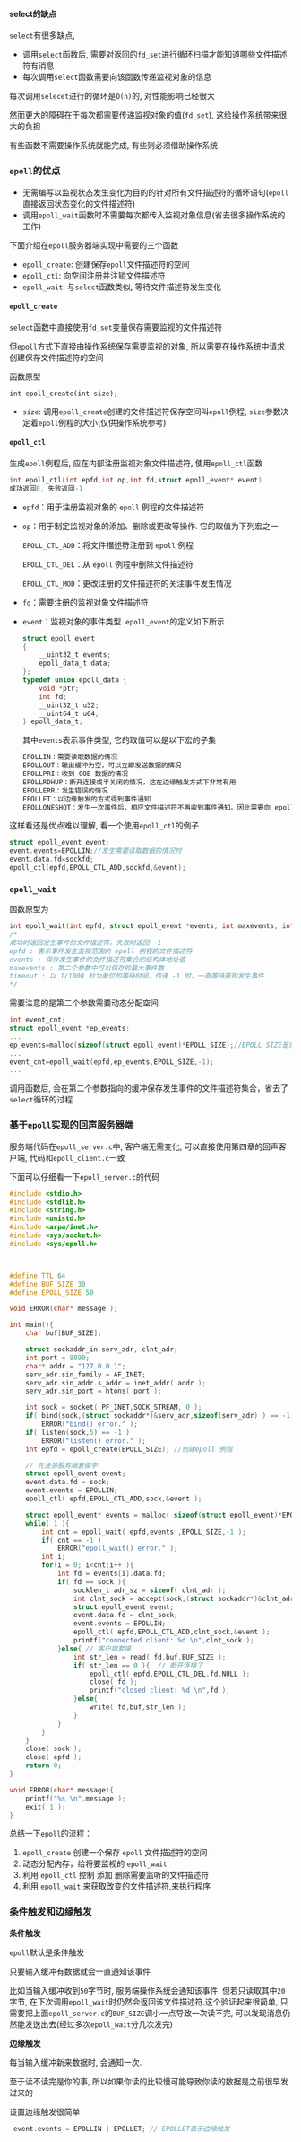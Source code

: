 #### select的缺点

```select```有很多缺点,

- 调用```select```函数后, 需要对返回的```fd_set```进行循环扫描才能知道哪些文件描述符有消息
- 每次调用```select```函数需要向该函数传递监视对象的信息

每次调用```selecet```进行的循环是```O(n)```的, 对性能影响已经很大

然而更大的障碍在于每次都需要传递监视对象的值(```fd_set```), 这给操作系统带来很大的负担

有些函数不需要操作系统就能完成, 有些则必须借助操作系统

### ```epoll```的优点

- 无需编写以监视状态发生变化为目的的针对所有文件描述符的循环语句(```epoll```直接返回状态变化的文件描述符)
- 调用```epoll_wait```函数时不需要每次都传入监视对象信息(省去很多操作系统的工作)

下面介绍在```epoll```服务器端实现中需要的三个函数

- ```epoll_create```: 创建保存```epoll```文件描述符的空间
- ```epoll_ctl```: 向空间注册并注销文件描述符
- ```epoll_wait```: 与```select```函数类似, 等待文件描述符发生变化

#### ```epoll_create```

```select```函数中直接使用```fd_set```变量保存需要监视的文件描述符

但```epoll```方式下直接由操作系统保存需要监视的对象, 所以需要在操作系统中请求创建保存文件描述符的空间

函数原型

```
int epoll_create(int size);
```

- ```size```: 调用```epoll_create```创建的文件描述符保存空间叫```epoll```例程, ```size```参数决定着```epoll```例程的大小(仅供操作系统参考)

#### ```epoll_ctl```

生成```epoll```例程后, 应在内部注册监视对象文件描述符, 使用```epoll_ctl```函数

```c
int epoll_ctl(int epfd,int op,int fd,struct epoll_event* event)
成功返回0, 失败返回-1
```

- ```epfd```：用于注册监视对象的 ```epoll``` 例程的文件描述符

- ```op```：用于制定监视对象的添加、删除或更改等操作. 它的取值为下列宏之一

  ```EPOLL_CTL_ADD```：将文件描述符注册到 ```epoll``` 例程

  ```EPOLL_CTL_DEL```：从 ```epoll``` 例程中删除文件描述符

  ```EPOLL_CTL_MOD```：更改注册的文件描述符的关注事件发生情况

- ```fd```：需要注册的监视对象文件描述符

- ```event```：监视对象的事件类型. ```epoll_event```的定义如下所示

  ```c
  struct epoll_event
  {
      __uint32_t events;
      epoll_data_t data;
  };
  typedef union epoll_data {
      void *ptr;
      int fd;
      __uint32_t u32;
      __uint64_t u64;
  } epoll_data_t;
  ```

  其中```events```表示事件类型, 它的取值可以是以下宏的子集

  ```c
  EPOLLIN：需要读取数据的情况
  EPOLLOUT：输出缓冲为空，可以立即发送数据的情况
  EPOLLPRI：收到 OOB 数据的情况
  EPOLLRDHUP：断开连接或半关闭的情况，这在边缘触发方式下非常有用
  EPOLLERR：发生错误的情况
  EPOLLET：以边缘触发的方式得到事件通知
  EPOLLONESHOT：发生一次事件后，相应文件描述符不再收到事件通知。因此需要向 epoll_ctl 函数的第二个参数传递 EPOLL_CTL_MOD ，再次设置事件。
  ```

  

这样看还是优点难以理解, 看一个使用```epoll_ctl```的例子

```c
struct epoll_event event;
event.events=EPOLLIN;//发生需要读取数据的情况时
event.data.fd=sockfd;
epoll_ctl(epfd,EPOLL_CTL_ADD,sockfd,&event);
```

### ```epoll_wait```

函数原型为

```c
int epoll_wait(int epfd, struct epoll_event *events, int maxevents, int timeout);
/*
成功时返回发生事件的文件描述符，失败时返回 -1
epfd : 表示事件发生监视范围的 epoll 例程的文件描述符
events : 保存发生事件的文件描述符集合的结构体地址值
maxevents : 第二个参数中可以保存的最大事件数
timeout : 以 1/1000 秒为单位的等待时间，传递 -1 时，一直等待直到发生事件
*/
```

需要注意的是第二个参数需要动态分配空间

```c
int event_cnt;
struct epoll_event *ep_events;
...
ep_events=malloc(sizeof(struct epoll_event)*EPOLL_SIZE);//EPOLL_SIZE是宏常量
...
event_cnt=epoll_wait(epfd,ep_events,EPOLL_SIZE,-1);
...
```

调用函数后, 会在第二个参数指向的缓冲保存发生事件的文件描述符集合，省去了```select```循环的过程



### 基于```epoll```实现的回声服务器端

服务端代码在```epoll_server.c```中, 客户端无需变化, 可以直接使用第四章的回声客户端, 代码和```epoll_client.c```一致

下面可以仔细看一下```epoll_server.c```的代码

```c
#include <stdio.h>
#include <stdlib.h>
#include <string.h>
#include <unistd.h>
#include <arpa/inet.h>
#include <sys/socket.h>
#include <sys/epoll.h>



#define TTL 64
#define BUF_SIZE 30
#define EPOLL_SIZE 50

void ERROR(char* message );

int main(){
    char buf[BUF_SIZE];

    struct sockaddr_in serv_adr, clnt_adr;
    int port = 9090;
    char* addr = "127.0.0.1";
    serv_adr.sin_family = AF_INET;
    serv_adr.sin_addr.s_addr = inet_addr( addr );
    serv_adr.sin_port = htons( port );

    int sock = socket( PF_INET,SOCK_STREAM, 0 );
    if( bind(sock,(struct sockaddr*)&serv_adr,sizeof(serv_adr) ) == -1 )
        ERROR("bind() error." );
    if( listen(sock,5) == -1 )
        ERROR("listen() error." );
    int epfd = epoll_create(EPOLL_SIZE); //创建epoll 例程

    // 先注册服务端套接字
    struct epoll_event event;
    event.data.fd = sock;
    event.events = EPOLLIN;
    epoll_ctl( epfd,EPOLL_CTL_ADD,sock,&event );

    struct epoll_event* events = malloc( sizeof(struct epoll_event)*EPOLL_SIZE );
    while( 1 ){
        int cnt = epoll_wait( epfd,events ,EPOLL_SIZE,-1 );
        if( cnt == -1 )
            ERROR("epoll_wait() error." );
        int i;
        for(i = 0; i<cnt;i++ ){
            int fd = events[i].data.fd;
            if( fd == sock ){
                socklen_t adr_sz = sizeof( clnt_adr );
                int clnt_sock = accept(sock,(struct sockaddr*)&clnt_adr,&adr_sz);
                struct epoll_event event;
                event.data.fd = clnt_sock;
                event.events = EPOLLIN;
                epoll_ctl( epfd,EPOLL_CTL_ADD,clnt_sock,&event );
                printf("connected client: %d \n",clnt_sock );
            }else{ // 客户端套接
                int str_len = read( fd,buf,BUF_SIZE );
                if( str_len == 0 ){  // 断开连接了
                    epoll_ctl( epfd,EPOLL_CTL_DEL,fd,NULL );
                    close( fd );
                    printf("closed client: %d \n",fd );
                }else{
                    write( fd,buf,str_len );
                }
            }
        }
    }
    close( sock );
    close( epfd );
    return 0;
}

void ERROR(char* message){
    printf("%s \n",message );
    exit( 1 );
}
```

总结一下``` epoll ```的流程：

1. ```epoll_create``` 创建一个保存 ```epoll``` 文件描述符的空间
2. 动态分配内存，给将要监视的 ```epoll_wait```
3. 利用 ```epoll_ctl``` 控制 添加 删除需要监听的文件描述符
4. 利用 ```epoll_wait``` 来获取改变的文件描述符,来执行程序

### 条件触发和边缘触发

**条件触发**

```epoll```默认是条件触发

 只要输入缓冲有数据就会一直通知该事件

比如当输入缓冲收到```50```字节时, 服务端操作系统会通知该事件. 但若只读取其中```20```字节, 在下次调用```epoll_wait```时仍然会返回该文件描述符.这个验证起来很简单, 只需要把上面```epoll_server.c```的```BUF_SIZE```调小一点导致一次读不完, 可以发现消息仍然能发送出去(经过多次```epoll_wait```分几次发完)



**边缘触发**

每当输入缓冲新来数据时, 会通知一次.

至于读不读完是你的事, 所以如果你读的比较慢可能导致你读的数据是之前很早发过来的

设置边缘触发很简单

```c
 event.events = EPOLLIN | EPOLLET; // EPOLLET表示边缘触发
```

